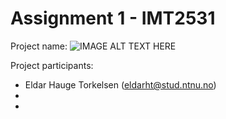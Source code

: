 # Assignment 1 - IMT2531

Project name: ![IMAGE ALT TEXT HERE](http://greatfrencharmy.e-monsite.com/medias/static/themes/smileys/10.png)

Project participants:

* Eldar Hauge Torkelsen (eldarht@stud.ntnu.no)
* 
* 


